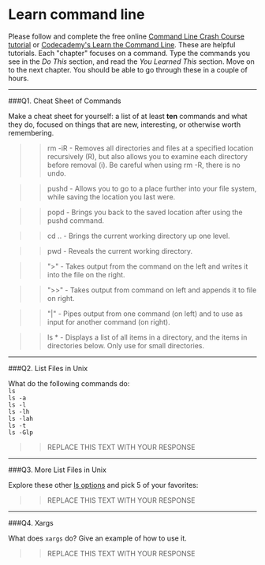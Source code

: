 # Learn command line

Please follow and complete the free online [Command Line Crash Course
tutorial](https://web.archive.org/web/20160708171659/http://cli.learncodethehardway.org/book/) or [Codecademy's Learn the Command Line](https://www.codecademy.com/learn/learn-the-command-line). These are helpful tutorials. Each "chapter" focuses on a command. Type the commands you see in the _Do This_ section, and read the _You Learned This_ section. Move on to the next chapter. You should be able to go through these in a couple of hours.

---

###Q1.  Cheat Sheet of Commands  

Make a cheat sheet for yourself: a list of at least **ten** commands and what they do, focused on things that are new, interesting, or otherwise worth remembering.

> > rm -iR    - Removes all directories and files at a specified location recursively (R), but also allows you to examine each directory before removal (i). Be careful when using rm -R, there is no undo.

> > pushd     - Allows you to go to a place further into your file system, while saving the location you last were.

> > popd      - Brings you back to the saved location after using the pushd command.

> > cd ..     - Brings the current working directory up one level.

> > pwd       - Reveals the current working directory.

> > ">"       - Takes output from the command on the left and writes it into the file on the right.

> > ">>"      - Takes output from command on left and appends it to file on right.

> > "|"       - Pipes output from one command (on left) and to use as input for another command (on right).

> > ls *      - Displays a list of all items in a directory, and the items in directories below. Only use for small directories.





---

###Q2.  List Files in Unix   

What do the following commands do:  
`ls`  
`ls -a`  
`ls -l`  
`ls -lh`  
`ls -lah`  
`ls -t`  
`ls -Glp`  

> > REPLACE THIS TEXT WITH YOUR RESPONSE

---

###Q3.  More List Files in Unix  

Explore these other [ls options](http://www.techonthenet.com/unix/basic/ls.php) and pick 5 of your favorites:

> > REPLACE THIS TEXT WITH YOUR RESPONSE

---

###Q4.  Xargs   

What does `xargs` do? Give an example of how to use it.

> > REPLACE THIS TEXT WITH YOUR RESPONSE

 

